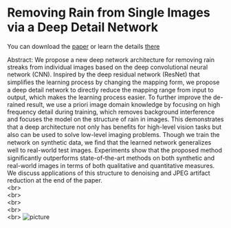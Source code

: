 # Removing Rain from Single Images via a Deep Detail Network

You can download the [paper](http://smartdsp.xmu.edu.cn/memberpdf/fuxueyang/cvpr2017/cvpr2017.pdf) or learn the details [there](http://smartdsp.xmu.edu.cn/cvpr2017.html)

Abstract: We propose a new deep network architecture for removing rain streaks from individual images based on the deep convolutional neural network (CNN). Inspired by the deep residual network (ResNet) that simpliﬁes the learning process by changing the mapping form, we propose a deep detail network to directly reduce the mapping range from input to output, which makes the learning process easier. To further improve the de-rained result, we use a priori image domain knowledge by focusing on high frequency detail during training, which removes background interference and focuses the model on the structure of rain in images. This demonstrates that a deep architecture not only has beneﬁts for high-level vision tasks but also can be used to solve low-level imaging problems. Though we train the network on synthetic data, we ﬁnd that the learned network generalizes well to real-world test images. Experiments show that the proposed method signiﬁcantly outperforms state-of-the-art methods on both synthetic and real-world images in terms of both qualitative and quantitative measures. We discuss applications of this structure to denoising and JPEG artifact reduction at the end of the paper.
<br>
\<br>
<br>
\<br>
<br>
\<br>
<br>
\<br>
<br>
\<br>
![picture](http://smartdsp.xmu.edu.cn/memberpdf/fuxueyang/cvpr2017/1.JPG)
